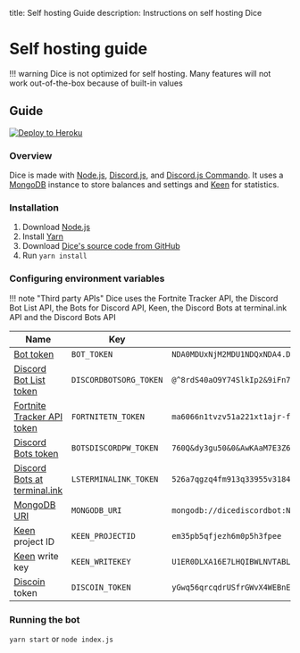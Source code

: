title: Self hosting Guide
description: Instructions on self hosting Dice

# Self hosting guide

!!! warning
    Dice is not optimized for self hosting. Many features will not work out-of-the-box because of built-in values

## Guide

[![Deploy to Heroku](https://www.herokucdn.com/deploy/button.svg)](https://heroku.com/deploy?template=https://github.com/PizzaFox/dice/tree/master/)

### Overview

Dice is made with [Node.js](https://nodejs.org/en/about/), [Discord.js](https://discord.js.org/#/), and [Discord.js Commando](https://github.com/discordjs/Commando/blob/master/README.md). It uses a [MongoDB](https://www.mongodb.com/what-is-mongodb) instance to store balances and settings and [Keen](https://keen.io) for statistics.

### Installation

1. Download [Node.js](https://nodejs.org/en/download/)
2. Install [Yarn](https://yarnpkg.com/en/docs/install)
3. Download [Dice's source code from GitHub](https://github.com/PizzaFox/dice)
4. Run `yarn install`

### Configuring environment variables

!!! note "Third party APIs"
    Dice uses the Fortnite Tracker API, the Discord Bot List API, the Bots for Discord API, Keen, the Discord Bots at terminal.ink API and the Discord Bots API

| Name                                                                      | Key                    | Example value                                                                                                                                                                                      |
|---------------------------------------------------------------------------|------------------------|----------------------------------------------------------------------------------------------------------------------------------------------------------------------------------------------------|
| [Bot token](https://discordapp.com/developers/applications/me)            | `BOT_TOKEN`            | `NDA0MDUxNjM2MDU1NDQxNDA4.DYtHvQ.k4kZ75iLsOlco4e1mQAU0jyn17E`                                                                                                                                      |
| [Discord Bot List token](https://discordbots.org/api/docs#mybots)         | `DISCORDBOTSORG_TOKEN` | `@^8rdS40aO9Y74SlkIp2&9iFn77os%pSp7U1F3UvC59GD1NW%OX#w2uF2M64y7^08L95nqVi7#2k^RU2P9q13m71BM0H0r9%9nV^@^8rdS40aO9Y74SlkIp2&9iFn77os%pSp7U1F3UvC59GD1NW%OX#w2uF2M64`                                 |
| [Fortnite Tracker API token](https://fortnitetracker.com/site-api/create) | `FORTNITETN_TOKEN`     | `ma6066n1tvzv51a221xt1ajr-ffz1-ouwp-s65p-87-6v97p9944yv5axoo851w6rh1ut`                                                                                                                            |
| [Discord Bots token](https://bots.discord.pw/api)                         | `BOTSDISCORDPW_TOKEN`  | `760Q&dy3gu50&0&AwKAaM7E3Z6NV^WhTB#1FN9IQWFUo5jiPcK*3r%4M9^00bGc8V3zb78u2$3855AXt2O#88Xebh392S!6Ng6Cbj6E6I6CT1FmT81ZNE32OACZg&vMEf83683ix381TH$Z42wxI1#7F333ssnN9`                                 |
| [Discord Bots at terminal.ink](https://docs.terminal.ink/ls/v1.html)      | `LSTERMINALINK_TOKEN`  | `526a7qgzq4fm913q33955v31842262s0212b79f63mpsal578xmj2ujk7740j2h186pp30ikm43zf53o901aszg9472yh95tpu43zgoeukgho4v86irfu8bjfiuefk1h`                                                                 |
| [MongoDB URI](https://docs.mongodb.com/manual/installation/)              | `MONGODB_URI`          | `mongodb://dicediscordbot:NV^WhTB#1FN9IQWFUo5ji@127.0.0.1:27017`                                                                                                                                   |
| [Keen](https://keen.io) project ID                                        | `KEEN_PROJECTID`       | `em35pb5qfjezh6m0p5h3fpee`                                                                                                                                                                         |
| [Keen](https://keen.io) write key                                         | `KEEN_WRITEKEY`        | `U1ER0DLXA16E7LHQIBWLNVTABL03YP2FVG6RO24IXRUICPU8UE8Y37XK8BJXYC47FXD45HKPF74Y20MDXHETAPUZDW6SA4V2QY0Z8Y37XK8BJXYC47FXD45HKPF74Y20MDXHETAPUZDW6SA4V2QY0ZU9TSYDWQGDUADQS9L480ZQXFE1ULIWRON60SJOLT0K` |
| [Discoin](https://discoin.gitbooks.io/docs/content/) token                | `DISCOIN_TOKEN`        | `yGwq56qrcqdrUSfrGWvX4WEBnEFceFomX3ZTzHot5roE3DH1F8`                                                                                                                                               |

### Running the bot

`yarn start` or `node index.js`
